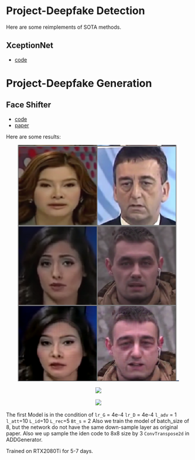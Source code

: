 # Project-Deepfake Detection
Here are some reimplements of SOTA methods.
## XceptionNet
- [code](https://github.com/ZhouYiiFeng/deepFakeDetect/tree/master/baseline/xceptionNet)

<!-- ### ToDo List:
- [x] Encoding in Style:
- [x] code
	- [x] change the cuda ln -s(sudo ln -s /usr/local/cuda-10.0 /usr/local/cuda). To switch cuda version. print(torch.version.cuda) to find your own pytorch cuda version. This version need to be the same with the version of nvcc compile.
	- [x] compile the apex the acc tool for pytorch which provided by nvidia. [github](https://github.com/NVIDIA/apex)
- [x] [FaceShifter-pytorch](https://github.com/Heonozis/FaceShifter-pytorch)
 -->
 
# Project-Deepfake Generation
## Face Shifter
- [code](https://github.com/ZhouYiiFeng/deepFakeDetect/tree/master/baseline/faceshifter)
- [paper](https://arxiv.org/abs/1912.13457)

Here are some results:
<p align='center'>  
  <img src='imgs/results.png' width='440'/>  
</p>

<p align='center'>
  <img src='imgs/results2.png' width='440'/>
</p>

<p align='center'>
  <img src='imgs/results3.png' width='440'/>
</p>

The first Model is in the condition of `lr_G` = 4e-4 `lr_D` = 4e-4 `l_adv` = 1 `l_att`=10 `L_id`=10 `L_rec`=5 `Bt_s` = 2
Also we train the model of batch_size of 8, but the network do not have the same down-sample layer as original paper. Also we up sample the iden code to 8x8 size by 3 `ConvTranspose2d` in ADDGenerator.

Trained on RTX2080Ti for 5-7 days.